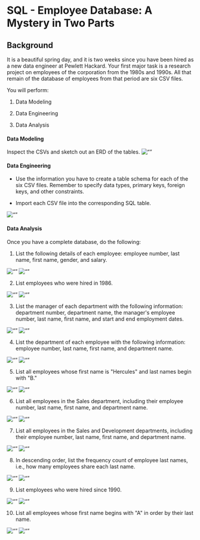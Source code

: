 # SQL - Employee Database: A Mystery in Two Parts


## Background

It is a beautiful spring day, and it is two weeks since you have been hired as a new data engineer at Pewlett Hackard. Your first major task is a research project on employees of the corporation from the 1980s and 1990s. All that remain of the database of employees from that period are six CSV files.

You will perform:

1. Data Modeling

2. Data Engineering

3. Data Analysis


#### Data Modeling

Inspect the CSVs and sketch out an ERD of the tables.
<img width=“500” alt=“” src="https://github.com/abhatt00/SQL_EmployeeSQL/blob/master/QuickDBD-ERD.png">


#### Data Engineering

* Use the information you have to create a table schema for each of the six CSV files. Remember to specify data types, primary keys, foreign keys, and other constraints.

* Import each CSV file into the corresponding SQL table.
<img width=“500” alt=“” src="https://github.com/abhatt00/SQL_EmployeeSQL/blob/master/table_schema_code.png">


#### Data Analysis

Once you have a complete database, do the following:

1. List the following details of each employee: employee number, last name, first name, gender, and salary.
<img width=“500” alt=“” src="https://github.com/abhatt00/SQL_EmployeeSQL/blob/master/query_results/query1.png">
<img width=“500” alt=“” src="https://github.com/abhatt00/SQL_EmployeeSQL/blob/master/query_results/query1_results.png">

2. List employees who were hired in 1986.
<img width=“500” alt=“” src="https://github.com/abhatt00/SQL_EmployeeSQL/blob/master/query_results/query2.png">
<img width=“500” alt=“” src="https://github.com/abhatt00/SQL_EmployeeSQL/blob/master/query_results/query2_results.png">

3. List the manager of each department with the following information: department number, department name, the manager's employee number, last name, first name, and start and end employment dates.
<img width=“500” alt=“” src="https://github.com/abhatt00/SQL_EmployeeSQL/blob/master/query_results/query3.png">
<img width=“500” alt=“” src="https://github.com/abhatt00/SQL_EmployeeSQL/blob/master/query_results/query3_results.png">

4. List the department of each employee with the following information: employee number, last name, first name, and department name.
<img width=“500” alt=“” src="https://github.com/abhatt00/SQL_EmployeeSQL/blob/master/query_results/query4.png">
<img width=“500” alt=“” src="https://github.com/abhatt00/SQL_EmployeeSQL/blob/master/query_results/query4_results.png">

5. List all employees whose first name is "Hercules" and last names begin with "B."
<img width=“500” alt=“” src="https://github.com/abhatt00/SQL_EmployeeSQL/blob/master/query_results/query5.png">
<img width=“500” alt=“” src="https://github.com/abhatt00/SQL_EmployeeSQL/blob/master/query_results/query5_results.png">

6. List all employees in the Sales department, including their employee number, last name, first name, and department name.
<img width=“500” alt=“” src="https://github.com/abhatt00/SQL_EmployeeSQL/blob/master/query_results/query6.png">
<img width=“500” alt=“” src="https://github.com/abhatt00/SQL_EmployeeSQL/blob/master/query_results/query6_results.png">

7. List all employees in the Sales and Development departments, including their employee number, last name, first name, and department name.
<img width=“500” alt=“” src="https://github.com/abhatt00/SQL_EmployeeSQL/blob/master/query_results/query7.png">
<img width=“500” alt=“” src="https://github.com/abhatt00/SQL_EmployeeSQL/blob/master/query_results/query7_results.png">

8. In descending order, list the frequency count of employee last names, i.e., how many employees share each last name.
<img width=“500” alt=“” src="https://github.com/abhatt00/SQL_EmployeeSQL/blob/master/query_results/query8.png">
<img width=“500” alt=“” src="https://github.com/abhatt00/SQL_EmployeeSQL/blob/master/query_results/query8_results.png">

9. List employees who were hired since 1990.
<img width=“500” alt=“” src="https://github.com/abhatt00/SQL_EmployeeSQL/blob/master/query_results/query9.png">
<img width=“500” alt=“” src="https://github.com/abhatt00/SQL_EmployeeSQL/blob/master/query_results/query9_results.png">

10. List all employees whose first name begins with "A" in order by their last name.
<img width=“500” alt=“” src="https://github.com/abhatt00/SQL_EmployeeSQL/blob/master/query_results/query10.png">
<img width=“500” alt=“” src="https://github.com/abhatt00/SQL_EmployeeSQL/blob/master/query_results/query10_results.png">
